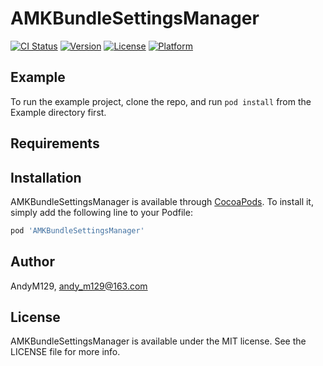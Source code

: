 # AMKBundleSettingsManager

[![CI Status](https://img.shields.io/travis/AndyM129/AMKBundleSettingsManager.svg?style=flat)](https://travis-ci.org/AndyM129/AMKBundleSettingsManager)
[![Version](https://img.shields.io/cocoapods/v/AMKBundleSettingsManager.svg?style=flat)](https://cocoapods.org/pods/AMKBundleSettingsManager)
[![License](https://img.shields.io/cocoapods/l/AMKBundleSettingsManager.svg?style=flat)](https://cocoapods.org/pods/AMKBundleSettingsManager)
[![Platform](https://img.shields.io/cocoapods/p/AMKBundleSettingsManager.svg?style=flat)](https://cocoapods.org/pods/AMKBundleSettingsManager)

## Example

To run the example project, clone the repo, and run `pod install` from the Example directory first.

## Requirements

## Installation

AMKBundleSettingsManager is available through [CocoaPods](https://cocoapods.org). To install
it, simply add the following line to your Podfile:

```ruby
pod 'AMKBundleSettingsManager'
```

## Author

AndyM129, andy_m129@163.com

## License

AMKBundleSettingsManager is available under the MIT license. See the LICENSE file for more info.
